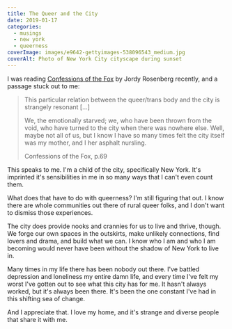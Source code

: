 ```yaml
---
title: The Queer and the City
date: 2019-01-17
categories:
  - musings
  - new york
  - queerness
coverImage: images/e9642-gettyimages-538096543_medium.jpg
coverAlt: Photo of New York City cityscape during sunset
---
```


I was reading [Confessions of the Fox](https://www.penguinrandomhouse.com/books/556691/confessions-of-the-fox-by-jordy-rosenberg/9780399592287/) by Jordy Rosenberg recently, and a passage stuck out to me:

> This particular relation between the queer/trans body and the city is strangely resonant \[...\]
>
> We, the emotionally starved; we, who have been thrown from the void, who have turned to the city when there was nowhere else. Well, maybe not all of us, but I know I have so many times felt the city itself was my mother, and I her asphalt nursling.
>
> Confessions of the Fox, p.69

This speaks to me. I'm a child of the city, specifically New York. It's imprinted it's sensibilities in me in so many ways that I can't even count them.

What does that have to do with queerness? I'm still figuring that out. I know there are whole communities out there of rural queer folks, and I don't want to dismiss those experiences.

The city does provide nooks and crannies for us to live and thrive, though. We forge our own spaces in the outskirts, make unlikely connections, find lovers and drama, and build what we can. I know who I am and who I am becoming would never have been without the shadow of New York to live in.

Many times in my life there has been nobody out there. I've battled depression and loneliness my entire damn life, and every time I've felt my worst I've gotten out to see what this city has for me. It hasn't always worked, but it's always been there. It's been the one constant I've had in this shifting sea of change.

And I appreciate that. I love my home, and it's strange and diverse people that share it with me.
